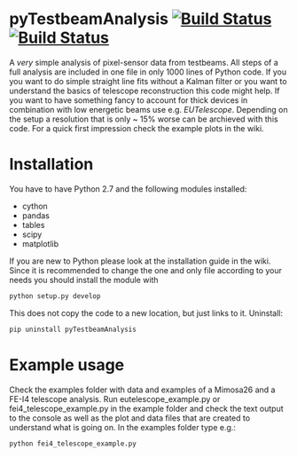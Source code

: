 # pyTestbeamAnalysis [![Build Status](https://travis-ci.org/SiLab-Bonn/pyTestbeamAnalysis.svg?branch=master)](https://travis-ci.org/SiLab-Bonn/pyTestbeamAnalysis) [![Build Status](https://ci.appveyor.com/api/projects/status/github/SiLab-Bonn/pyTestbeamAnalysis)](https://ci.appveyor.com/project/DavidLP/pytestbeamanalysis)
A _very_ simple analysis of pixel-sensor data from testbeams. All steps of a full analysis are included in one file in only 1000 lines of Python code. If you you want to do simple straight line fits without a Kalman filter or you want to understand the basics of telescope reconstruction this code might help. 
If you want to have something fancy to account for thick devices in combination with low energetic beams use e.g. _EUTelescope_. Depending on the setup a resolution that is only ~ 15% worse can be archieved with this code.
 For a quick first impression check the example plots in the wiki.

# Installation
You have to have Python 2.7 and the following modules installed:
- cython
- pandas
- tables
- scipy
- matplotlib

If you are new to Python please look at the installation guide in the wiki.
Since it is recommended to change the one and only file according to your needs you should install the module with
```bash
python setup.py develop
```
This does not copy the code to a new location, but just links to it.
Uninstall:
```bash
pip uninstall pyTestbeamAnalysis
```

# Example usage
Check the examples folder with data and examples of a Mimosa26 and a FE-I4 telescope analysis.
Run eutelescope_example.py or fei4_telescope_example.py in the example folder and check the text output to the console as well as the plot and data files that are created to understand what is going on.
In the examples folder type e.g.:
```bash
python fei4_telescope_example.py
```



